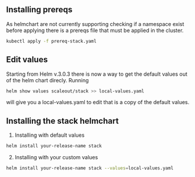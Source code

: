 
## Installing prereqs
As helmchart are not currently supporting checking if a namespace exist before applying there is a prereqs file that must be applied in the cluster.
```bash
kubectl apply -f prereq-stack.yaml
```

## Edit values
Starting from Helm v.3.0.3 there is now a way to get the default values out of the helm chart direcly.
Running
```bash
helm show values scaleout/stack >> local-values.yaml
```
will give you a local-values.yaml to edit that is a copy of the default values.


## Installing the stack helmchart

1. Installing with default values

```bash
helm install your-release-name stack
```

2. Installing with your custom values

```bash
helm install your-release-name stack --values=local-values.yaml
```
